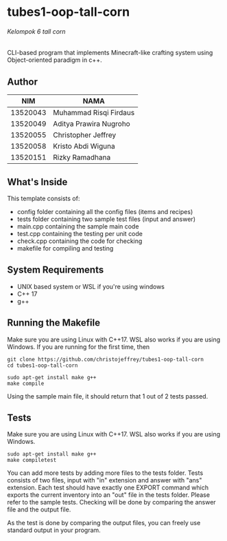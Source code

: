 # tubes1-oop-tall-corn
###### Kelompok 6 tall corn
CLI-based program that implements Minecraft-like crafting system using Object-oriented paradigm in c++.

## Author
NIM | NAMA
--- | ---
13520043 | Muhammad Risqi Firdaus
13520049 | Aditya Prawira Nugroho
13520055 | Christopher Jeffrey
13520058 | Kristo Abdi Wiguna
13520151 | Rizky Ramadhana

## What's Inside
This template consists of:
- config folder containing all the config files (items and recipes)
- tests folder containing two sample test files (input and answer)
- main.cpp containing the sample main code
- test.cpp containing the testing per unit code
- check.cpp containing the code for checking
- makefile for compiling and testing

## System Requirements
- UNIX based system or WSL if you're using windows
- C++ 17
- g++

## Running the Makefile
Make sure you are using Linux with C++17. WSL also works if you are using Windows.
If you are running for the first time, then
```
git clone https://github.com/christojeffrey/tubes1-oop-tall-corn
cd tubes1-oop-tall-corn
```

```
sudo apt-get install make g++
make compile
```
Using the sample main file, it should return that 1 out of 2 tests passed.

## Tests
Make sure you are using Linux with C++17. WSL also works if you are using Windows.
```
sudo apt-get install make g++
make compiletest
```

You can add more tests by adding more files to the tests folder. Tests consists of two files, input with "in" extension and answer with "ans" extension. Each test should have exactly one EXPORT command which exports the current inventory into an "out" file in the tests folder. Please refer to the sample tests. Checking will be done by comparing the answer file and the output file.

As the test is done by comparing the output files, you can freely use standard output in your program.
